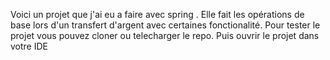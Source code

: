 Voici un projet que j'ai eu a faire avec spring .
Elle fait les opérations de base lors d'un transfert d'argent avec certaines fonctionalité.
Pour tester le projet vous pouvez cloner ou telecharger le repo.
Puis ouvrir le projet dans votre IDE
